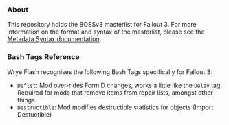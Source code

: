 ### About

This repository holds the BOSSv3 masterlist for Fallout 3. For more information on the format and syntax of the masterlist, please see the [Metadata Syntax documentation](http://boss-developers.github.io/docs/BOSS%20Metadata%20Syntax.html).

### Bash Tags Reference

Wrye Flash recognises the following Bash Tags specifically for Fallout 3:

* `Deflst`: Mod over-rides FormID changes, works a little like the `Delev` tag. Required for mods that remove items from repair lists, amongst other things.
* `Destructible`: Mod modifies destructible statistics for objects (Import Destuctible)